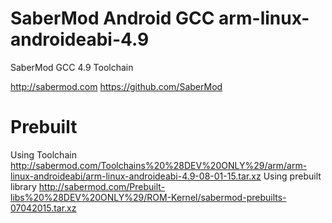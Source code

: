 SaberMod Android GCC arm-linux-androideabi-4.9
=====================================================
SaberMod GCC 4.9 Toolchain

http://sabermod.com
https://github.com/SaberMod

Prebuilt
==
Using Toolchain http://sabermod.com/Toolchains%20%28DEV%20ONLY%29/arm/arm-linux-androideabi/arm-linux-androideabi-4.9-08-01-15.tar.xz
Using prebuilt library http://sabermod.com/Prebuilt-libs%20%28DEV%20ONLY%29/ROM-Kernel/sabermod-prebuilts-07042015.tar.xz

